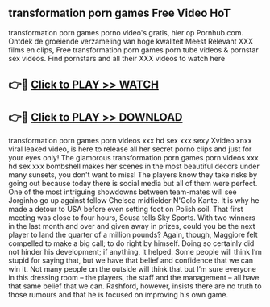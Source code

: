 ## transformation porn games Free Video HoT 

transformation porn games porno video's gratis, hier op Pornhub.com. Ontdek de groeiende verzameling van hoge kwaliteit Meest Relevant XXX films en clips,
Free transformation porn games porn tube videos & pornstar sex videos. Find pornstars and all their XXX videos to watch here


## 👉🔴 [Click to PLAY >> WATCH](http://us.freeplayer.one?title=transformation_porn_games&ref=16D)

## 👉🔴 [Click to PLAY >> DOWNLOAD](http://us.freeplayer.one?title=transformation_porn_games&ref=16D)


transformation porn games porn videos xxx hd sex xxx sexy Xvideo xnxx viral leaked video, is here to release all her secret porno clips and just for your eyes only! The glamorous transformation porn games porn videos xxx hd sex xxx bombshell makes her scenes in the most beautiful decors under many sunsets, you don't want to miss! The players know they take risks by going out because today there is social media but all of them were perfect. One of the most intriguing showdowns between team-mates will see Jorginho go up against fellow Chelsea midfielder N'Golo Kante. It is why he made a detour to USA before even setting foot on Polish soil. That first meeting was close to four hours, Sousa tells Sky Sports. With two winners in the last month and over and given away in prizes, could you be the next player to land the quarter of a million pounds? Again, though, Maggiore felt compelled to make a big call; to do right by himself. Doing so certainly did not hinder his development; if anything, it helped. Some people will think I’m stupid for saying that, but we have that belief and confidence that we can win it. Not many people on the outside will think that but I’m sure everyone in this dressing room – the players, the staff and the management – all have that same belief that we can. Rashford, however, insists there are no truth to those rumours and that he is focused on improving his own game.